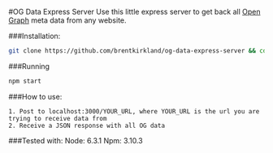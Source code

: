 #OG Data Express Server
Use this little express server to get back all [Open Graph](http://ogp.me/) meta data from any website.

###Installation:
  ```bash
  git clone https://github.com/brentkirkland/og-data-express-server && cd og-data-express-server && npm install
  ```

###Running
  ```bash
  npm start
  ```


###How to use:
  ```
  1. Post to localhost:3000/YOUR_URL, where YOUR_URL is the url you are trying to receive data from
  2. Receive a JSON response with all OG data
  ```

###Tested with:
  Node: 6.3.1
  Npm: 3.10.3
